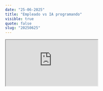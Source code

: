 ```yaml
---
date: "25-06-2025"
title: "Empleado vs IA programando"
visible: true
quote: false
slug: "20250625"
---
```


<iframe src="https://www.youtube.com/embed/SoiO4xwHh68" allowfullscreen></iframe>